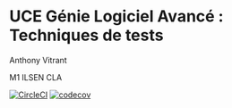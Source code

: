 # UCE Génie Logiciel Avancé : Techniques de tests

Anthony Vitrant

M1 ILSEN CLA

[![CircleCI](https://dl.circleci.com/status-badge/img/gh/anthony-vitrant/ceri-m1-techniques-de-test/tree/master.svg?style=svg)](https://dl.circleci.com/status-badge/redirect/gh/anthony-vitrant/ceri-m1-techniques-de-test/tree/master)
[![codecov](https://codecov.io/gh/anthony-vitrant/ceri-m1-techniques-de-test/branch/master/graph/badge.svg?token=DBWOFYSA2Y)](https://codecov.io/gh/anthony-vitrant/ceri-m1-techniques-de-test)